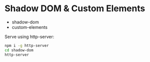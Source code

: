 # Shadow DOM & Custom Elements 

- shadow-dom
- custom-elements

Serve using http-server:

```bash
npm i -g http-server
cd shadow-dom
http-server
```